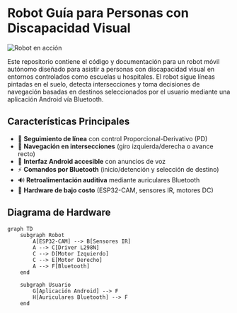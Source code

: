 # Robot Guía para Personas con Discapacidad Visual

![Robot en acción](https://via.placeholder.com/800x400?text=Robot+Seguidor+de+Línea) <!-- Reemplazar con imagen real -->

Este repositorio contiene el código y documentación para un robot móvil autónomo diseñado para asistir a personas con discapacidad visual en entornos controlados como escuelas u hospitales. El robot sigue líneas pintadas en el suelo, detecta intersecciones y toma decisiones de navegación basadas en destinos seleccionados por el usuario mediante una aplicación Android vía Bluetooth.

## Características Principales

- 🚦 **Seguimiento de línea** con control Proporcional-Derivativo (PD)
- 📍 **Navegación en intersecciones** (giro izquierda/derecha o avance recto)
- 📱 **Interfaz Android accesible** con anuncios de voz
- ⚡ **Comandos por Bluetooth** (inicio/detención y selección de destino)
- 🔊 **Retroalimentación auditiva** mediante auriculares Bluetooth
- 🤖 **Hardware de bajo costo** (ESP32-CAM, sensores IR, motores DC)

## Diagrama de Hardware

```mermaid
graph TD
    subgraph Robot
        A[ESP32-CAM] --> B[Sensores IR]
        A --> C[Driver L298N]
        C --> D[Motor Izquierdo]
        C --> E[Motor Derecho]
        A --> F[Bluetooth]
    end
    
    subgraph Usuario
        G[Aplicación Android] --> F
        H[Auriculares Bluetooth] --> F
    end

